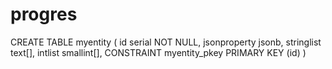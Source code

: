# progres

CREATE TABLE myentity
(
  id serial NOT NULL,
  jsonproperty jsonb,
  stringlist text[],
  intlist smallint[],
  CONSTRAINT myentity_pkey PRIMARY KEY (id)
)
